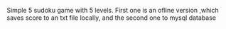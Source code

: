 Simple 5 sudoku game with 5 levels. First one is an ofline version ,which saves score to an txt file locally, and the second one to mysql database
